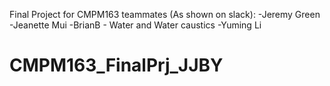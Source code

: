 Final Project for CMPM163
teammates (As shown on slack):
-Jeremy Green
-Jeanette Mui
-BrianB - Water and Water caustics
-Yuming Li

# CMPM163_FinalPrj_JJBY
